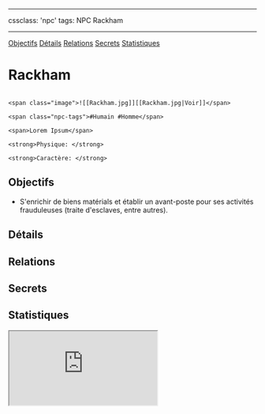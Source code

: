 
---

cssclass: 'npc'
tags: NPC Rackham

---
<span class="nav">[Objectifs](#Objectifs) [Détails](#Détails)  [Relations](#Relations) [Secrets](#Secrets) [Statistiques](#Statistiques)</span>

# Rackham

```ad-desc

<span class="image">![[Rackham.jpg]][[Rackham.jpg|Voir]]</span>

<span class="npc-tags">#Humain #Homme</span>

<span>Lorem Ipsum</span>

<strong>Physique: </strong>

<strong>Caractère: </strong>
```

## Objectifs
- S'enrichir de biens matérials et établir un avant-poste pour ses activités frauduleuses (traite d'esclaves, entre autres).

## Détails

## Relations

## Secrets

## Statistiques
<iframe class="embedded-statblock" src="https://pathfinderdashboard.com/Creatures/Harbormaster.html"></iframe>